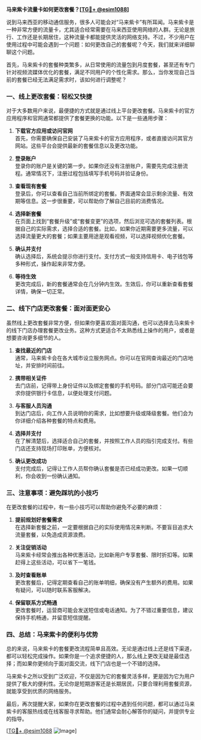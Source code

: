 **马来紫卡流量卡如何更改套餐？[[TG💪+ @esim1088](https://t.me/s/esim1088)]**

说到马来西亚的移动通信服务，很多人可能会对“马来紫卡”有所耳闻。马来紫卡是一种非常方便的流量卡，尤其适合经常需要在马来西亚使用网络的人群。无论是旅行、工作还是长期居住，这种流量卡都能提供灵活的网络支持。不过，不少用户在使用过程中可能会遇到一个问题：如何更改自己的套餐呢？今天，我们就来详细聊聊这个问题。

首先，马来紫卡的套餐种类繁多，从日常使用的流量包到月度套餐，甚至还有专门针对视频流媒体优化的套餐，满足不同用户的个性化需求。那么，当你发现自己当前的套餐已经无法满足需求时，该如何进行调整呢？

### 一、线上更改套餐：轻松又快捷

对于大多数用户来说，最便捷的方式就是通过线上平台更改套餐。马来紫卡的官方应用程序和官网通常都提供了套餐更换的功能。以下是一些通用步骤：

1. **下载官方应用或访问官网**  
   首先，你需要确保自己安装了马来紫卡的官方应用程序，或者直接访问其官方网站。这些平台会提供最新的套餐信息以及更改功能。

2. **登录账户**  
   登录你的账户是关键的第一步。如果你还没有注册账户，需要先完成注册流程。通常情况下，注册过程包括填写手机号码并验证身份。

3. **查看现有套餐**  
   登录后，你可以查看自己当前所绑定的套餐。界面通常会显示剩余流量、有效期等信息。这一步很重要，可以帮助你了解自己目前的消费情况。

4. **选择新套餐**  
   在页面上找到“套餐升级”或“套餐变更”的选项，然后浏览可选的套餐列表。根据自己的实际需求，选择合适的套餐。比如，如果你近期需要更多流量，可以选择流量更大的套餐；如果主要用途是观看视频，可以选择视频优化套餐。

5. **确认并支付**  
   确认选择后，系统会提示你进行支付。支付方式一般支持信用卡、电子钱包等多种形式，操作起来非常方便。

6. **等待生效**  
   更改完成后，新的套餐通常会在几分钟内生效。生效后，你可以重新查看套餐详情，确保一切正常。

### 二、线下门店更改套餐：面对面更安心

虽然线上更改套餐非常方便，但如果你更喜欢面对面沟通，也可以选择去马来紫卡的线下门店办理套餐更改业务。这种方式更适合不太熟悉线上操作的用户，或者是想要咨询更多细节的人。

1. **查找最近的门店**  
   通常，马来紫卡会在各大城市设立服务网点。你可以在官网查询最近的门店地址，并安排时间前往。

2. **携带相关证件**  
   去门店前，记得带上身份证件以及绑定套餐的手机号码。部分门店可能还会要求你提供银行卡信息，以便处理支付问题。

3. **与客服人员沟通**  
   到达门店后，向工作人员说明你的需求，比如想要升级或降级套餐。他们会为你详细介绍各种套餐的特点和费用。

4. **选择并支付**  
   在了解清楚后，选择适合自己的套餐，并按照工作人员的指引完成支付。有些门店还支持现场打印账单，方便核对。

5. **确认更改成功**  
   支付完成后，记得让工作人员帮你确认套餐是否已经成功更改。如果一切顺利，你会收到一份确认通知。

### 三、注意事项：避免踩坑的小技巧

在更改套餐的过程中，有一些小技巧可以帮助你避免不必要的麻烦：

1. **提前规划好套餐需求**  
   在选择新套餐之前，一定要根据自己的实际使用情况来判断。不要盲目追求大流量套餐，以免造成资源浪费。

2. **关注促销活动**  
   马来紫卡经常会推出各种优惠活动，比如新用户专享套餐、限时折扣等。如果赶得上这些活动，可以省下一笔钱。

3. **及时查看账单**  
   更改套餐后，记得定期查看自己的账单明细，确保没有产生额外的费用。如果有疑问，可以随时联系客服解决。

4. **保留联系方式畅通**  
   更改套餐时，运营商可能会发送短信或电话通知。为了不错过重要信息，建议保持手机畅通，并留意短信提醒。

### 四、总结：马来紫卡的便利与优势

总的来说，马来紫卡的套餐更改流程简单且高效。无论是通过线上还是线下渠道，都可以轻松完成操作。如果你是一个追求便捷的人，那么线上更改无疑是最佳选择；而如果你更倾向于面对面交流，线下门店也是一个不错的选择。

马来紫卡之所以受到广泛欢迎，不仅是因为它的套餐灵活多样，更是因为它为用户提供了极大的便利性。无论你是短期游客还是长期居民，只要合理利用套餐资源，就能享受到优质的网络服务。

最后，再次提醒大家，如果你在更改套餐的过程中遇到任何问题，都可以通过马来紫卡的客服热线或在线客服寻求帮助。他们通常会耐心解答你的疑问，并提供专业的指导。

[[TG💪+ @esim1088](https://t.me/s/esim1088) ![Image](https://i.postimg.cc/4NQfJmqS/Snipaste-2025-05-13-00-14-12.png)]